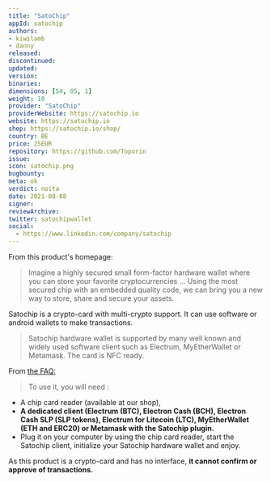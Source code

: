 ```yaml
---
title: "SatoChip"
appId: satochip
authors:
- kiwilamb
- danny
released: 
discontinued: 
updated: 
version: 
binaries: 
dimensions: [54, 85, 1]
weight: 10
provider: "SatoChip"
providerWebsite: https://satochip.io
website: https://satochip.io
shop: https://satochip.io/shop/
country: BE
price: 25EUR
repository: https://github.com/Toporin
issue: 
icon: satochip.png
bugbounty: 
meta: ok
verdict: noita
date: 2021-08-08
signer: 
reviewArchive: 
twitter: satochipwallet
social: 
  - https://www.linkedin.com/company/satochip
---
```


From this product's homepage:

> Imagine a highly secured small form-factor hardware wallet where you can store your favorite cryptocurrencies …
Using the most secured chip with an embedded quality code, we can bring you a new way to store, share and secure your assets.

Satochip is a crypto-card with multi-crypto support. It can use software or android wallets to make transactions.

> Satochip hardware wallet is supported by many well known and widely used software client such as Electrum, MyEtherWallet or Metamask. The card is NFC ready.

From [the FAQ:](https://satochip.io/faq/)

> To use it, you will need :
 - A chip card reader (available at our shop),
 - **A dedicated client (Electrum (BTC), Electron Cash (BCH), Electron Cash SLP (SLP tokens), Electrum for Litecoin (LTC), MyEtherWallet (ETH and ERC20) or Metamask with the Satochip plugin.**
 - Plug it on your computer by using the chip card reader, start the Satochip client, initialize your Satochip hardware wallet and enjoy.
 
As this product is a crypto-card and has no interface, **it cannot confirm or approve of transactions.**
